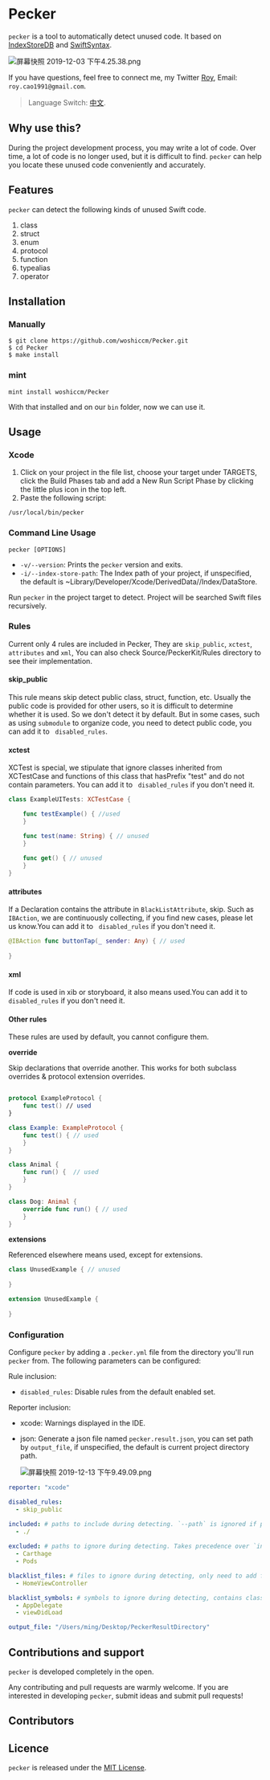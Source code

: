# Pecker

`pecker` is a tool to automatically detect unused code. It based on [IndexStoreDB](https://github.com/apple/indexstore-db.git) and [SwiftSyntax](https://github.com/apple/swift-syntax.git).

![屏幕快照 2019-12-03 下午4.25.38.png](https://upload-images.jianshu.io/upload_images/2086987-29c1e983fb5b604b.png?imageMogr2/auto-orient/strip%7CimageView2/2/w/1240)

If you have questions, feel free to connect me, my Twitter [Roy](https://twitter.com/Roy78463507), Email: `roy.cao1991@gmail.com`. 


> Language Switch: [中文](README_CN.md).

## Why use this?

During the project development process, you may write a lot of code. Over time, a lot of code is no longer used, but it is difficult to find. `pecker` can help you locate these unused code conveniently and accurately.

## Features
`pecker` can detect the following kinds of unused Swift code.

1. class
2. struct
3. enum
4. protocol
5. function
6. typealias
7. operator

## Installation

### Manually

```
$ git clone https://github.com/woshiccm/Pecker.git
$ cd Pecker
$ make install
```

### mint

```
mint install woshiccm/Pecker

```

With that installed and on our `bin` folder, now we can use it.

## Usage

### Xcode

1. Click on your project in the file list, choose your target under TARGETS, click the Build Phases tab and add a New Run Script Phase by clicking the little plus icon in the top left.
2. Paste the following script:

  `/usr/local/bin/pecker`
  
  
### Command Line Usage

```
pecker [OPTIONS]

```

* `-v/--version`: Prints the `pecker` version and exits.
* `-i/--index-store-path`: The Index path of your project, if unspecified, the default is ~Library/Developer/Xcode/DerivedData/<target>/Index/DataStore.

Run `pecker` in the project target to detect. Project will be searched Swift files recursively.

### Rules

Current only 4 rules are included in Pecker, They are `skip_public`, `xctest`, `attributes` and `xml`, You can also check Source/PeckerKit/Rules directory to see their implementation.

#### skip_public
This rule means skip detect public class, struct, function, etc. Usually the public code is provided for other users, so it is difficult to determine whether it is used. So we don't detect it by default. But in some cases, such as using `submodule` to organize code, you need to detect public code, you can add it to ` disabled_rules`.

#### xctest
XCTest is special, we stipulate that ignore classes inherited from XCTestCase and functions of this class that hasPrefix "test" and do not contain parameters. You can add it to ` disabled_rules` if you don't need it.

```swift
class ExampleUITests: XCTestCase {

    func testExample() { //used
    }

    func test(name: String) { // unused
    }
    
    func get() { // unused
    }
}

```

#### attributes
If a Declaration contains the attribute in `BlackListAttribute`, skip. Such as `IBAction`, we are continuously collecting, if you find new cases, please let us know.You can add it to ` disabled_rules` if you don't need it.

```swift
@IBAction func buttonTap(_ sender: Any) { // used
        
}

```

#### xml
If code is used in xib or storyboard, it also means used.You can add it to ` disabled_rules` if you don't need it.


#### Other rules

These rules are used by default, you cannot configure them.

**override**

Skip declarations that override another. This works for both subclass overrides & protocol extension overrides.

```swift

protocol ExampleProtocol {
	func test() // used
}

class Example: ExampleProtocol {
    func test() { // used
    }
}

class Animal {
    func run() {  // used
    }
}

class Dog: Animal {
    override func run() { // used
    }
}

```

**extensions**

Referenced elsewhere means used, except for extensions.

```swift
class UnusedExample { // unused
    
}

extension UnusedExample {
    
}

```


### Configuration

Configure `pecker` by adding a `.pecker.yml` file from the directory you'll
run `pecker` from. The following parameters can be configured:

Rule inclusion:

* `disabled_rules`: Disable rules from the default enabled set.

Reporter inclusion: 

* xcode: Warnings displayed in the IDE.
* json: Generate a json file named `pecker.result.json`, you can set path by `output_file`, if unspecified, the default is current project directory path.

   ![屏幕快照 2019-12-13 下午9.49.09.png](https://upload-images.jianshu.io/upload_images/2086987-29dbe4bb76af16ec.png?imageMogr2/auto-orient/strip%7CimageView2/2/w/1240)

```yaml
reporter: "xcode"

disabled_rules:
  - skip_public

included: # paths to include during detecting. `--path` is ignored if present.
  - ./
  
excluded: # paths to ignore during detecting. Takes precedence over `included`.
  - Carthage
  - Pods

blacklist_files: # files to ignore during detecting, only need to add file name, the file extension default is swift.
  - HomeViewController

blacklist_symbols: # symbols to ignore during detecting, contains class, struct, enum, etc.
  - AppDelegate
  - viewDidLoad

output_file: "/Users/ming/Desktop/PeckerResultDirectory"
```

  
## Contributions and support

`pecker` is developed completely in the open.

Any contributing and pull requests are warmly welcome. If you are interested in developing `pecker`, submit ideas and submit pull requests!

## Contributors

## Licence
`pecker` is released under the [MIT License](https://opensource.org/licenses/MIT).




